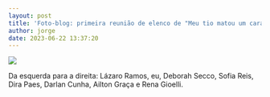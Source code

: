 ```yaml
---
layout: post
title: 'Foto-blog: primeira reunião de elenco de "Meu tio matou um cara".'
author: jorge
date: 2023-06-22 13:37:20
---
```

![](/uploads/captura-de-tela-2023-06-22-às-13.36.47.png)

D﻿a esquerda para a direita: Lázaro Ramos, eu, Deborah Secco, Sofia Reis, Dira Paes, Darlan Cunha, Ailton Graça e Rena Gioelli.